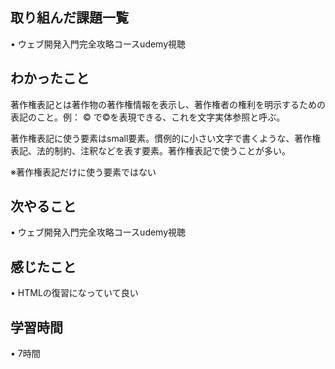 ## 取り組んだ課題一覧
• ウェブ開発入門完全攻略コースudemy視聴


## わかったこと
著作権表記とは著作物の著作権情報を表示し、著作権者の権利を明示するための表記のこと。例： &copy; で©️を表現できる、これを文字実体参照と呼ぶ。

著作権表記に使う要素はsmall要素。慣例的に小さい文字で書くような、著作権表記、法的制約、注釈などを表す要素。著作権表記で使うことが多い。

※著作権表記だけに使う要素ではない

## 次やること
• ウェブ開発入門完全攻略コースudemy視聴


## 感じたこと
• HTMLの復習になっていて良い


## 学習時間
• 7時間
